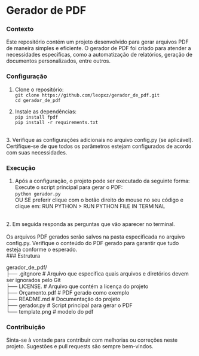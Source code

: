 # Gerador de PDF

### Contexto
Este repositório contém um projeto desenvolvido para gerar arquivos PDF de maneira simples e eficiente. O gerador de PDF foi criado para atender a necessidades específicas, como a automatização de relatórios, geração de documentos personalizados, entre outros.

### Configuração
1. Clone o repositório:<br>
```git clone https://github.com/leopxz/gerador_de_pdf.git```
<br>```cd gerador_de_pdf```

2. Instale as dependências:<br>
```pip install fpdf```<br>
```pip install -r requirements.txt```
<br>
3. Verifique as configurações adicionais no arquivo config.py (se aplicável). Certifique-se de que todos os parâmetros estejam configurados de acordo com suas necessidades.
<br>

### Execução

1. Após a configuração, o projeto pode ser executado da seguinte forma:
Execute o script principal para gerar o PDF: <br>
```python gerador.py``` <br>
OU SE preferir clique com o botão direito do mouse no seu código e clique em: RUN PYTHON > RUN PYTHON FILE IN TERMINAL
<br>
2. Em seguida responda as perguntas que vão aparecer no terminal.
<br><br>
Os arquivos PDF gerados serão salvos na pasta especificada no arquivo config.py. Verifique o conteúdo do PDF gerado para garantir que tudo esteja conforme o esperado.
<br>
### Estrutura

gerador_de_pdf/<br>
├── .gitgnore            # Arquivo que especifica quais arquivos e diretórios devem ser ignorados pelo Git<br>
├── LICENSE.          # Arquivo que contém a licença do projeto<br>
├── Orçamento.pdf         # PDF gerado como exemplo<br>
├── README.md            # Documentação do projeto<br>
├── gerador.py   # Script principal para gerar o PDF<br>
└── template.png          # modelo do pdf<br>

### Contribuição
Sinta-se à vontade para contribuir com melhorias ou correções neste projeto. Sugestões e pull requests são sempre bem-vindos.

